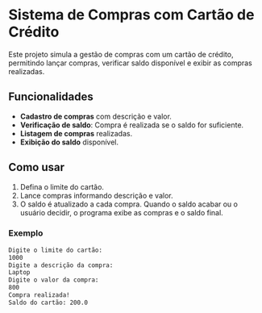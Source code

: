 # Sistema de Compras com Cartão de Crédito

Este projeto simula a gestão de compras com um cartão de crédito, permitindo lançar compras, verificar saldo disponível e exibir as compras realizadas.

## Funcionalidades
- **Cadastro de compras** com descrição e valor.
- **Verificação de saldo**: Compra é realizada se o saldo for suficiente.
- **Listagem de compras** realizadas.
- **Exibição do saldo** disponível.

## Como usar
1. Defina o limite do cartão.
2. Lance compras informando descrição e valor.
3. O saldo é atualizado a cada compra. Quando o saldo acabar ou o usuário decidir, o programa exibe as compras e o saldo final.

### Exemplo
```bash
Digite o limite do cartão: 
1000
Digite a descrição da compra:
Laptop
Digite o valor da compra:
800
Compra realizada!
Saldo do cartão: 200.0
